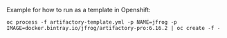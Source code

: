 Example for how to run as a template in Openshift:
```
oc process -f artifactory-template.yml -p NAME=jfrog -p IMAGE=docker.bintray.io/jfrog/artifactory-pro:6.16.2 | oc create -f -
```


